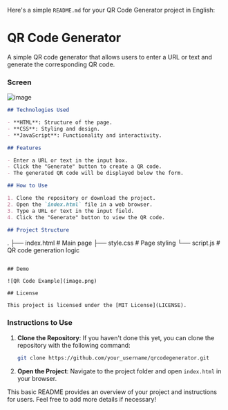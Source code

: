 
Here's a simple `README.md` for your QR Code Generator project in English:


# QR Code Generator

A simple QR code generator that allows users to enter a URL or text and generate the corresponding QR code.

### Screen

![image](https://github.com/user-attachments/assets/bd6b5fe7-9104-40e9-9bf7-b43c85ad2b0b)
```markdown
## Technologies Used

- **HTML**: Structure of the page.
- **CSS**: Styling and design.
- **JavaScript**: Functionality and interactivity.

## Features

- Enter a URL or text in the input box.
- Click the "Generate" button to create a QR code.
- The generated QR code will be displayed below the form.

## How to Use

1. Clone the repository or download the project.
2. Open the `index.html` file in a web browser.
3. Type a URL or text in the input field.
4. Click the "Generate" button to view the QR code.

## Project Structure

```
.
├── index.html        # Main page
├── style.css         # Page styling
└── script.js         # QR code generation logic
```

## Demo

![QR Code Example](image.png)

## License

This project is licensed under the [MIT License](LICENSE).
```

### Instructions to Use

1. **Clone the Repository**: If you haven't done this yet, you can clone the repository with the following command:

   ```bash
   git clone https://github.com/your_username/qrcodegenerator.git
   ```

2. **Open the Project**: Navigate to the project folder and open `index.html` in your browser.

This basic README provides an overview of your project and instructions for users. Feel free to add more details if necessary!
